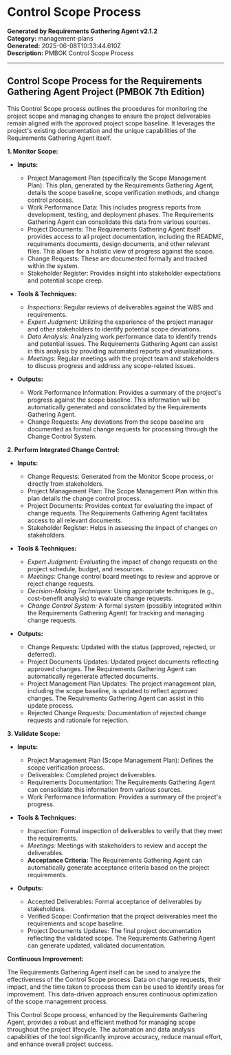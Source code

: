# Control Scope Process

**Generated by Requirements Gathering Agent v2.1.2**  
**Category:** management-plans  
**Generated:** 2025-06-08T10:33:44.610Z  
**Description:** PMBOK Control Scope Process

---

## Control Scope Process for the Requirements Gathering Agent Project (PMBOK 7th Edition)

This Control Scope process outlines the procedures for monitoring the project scope and managing changes to ensure the project deliverables remain aligned with the approved project scope baseline.  It leverages the project's existing documentation and the unique capabilities of the Requirements Gathering Agent itself.

**1. Monitor Scope:**

* **Inputs:**
    * Project Management Plan (specifically the Scope Management Plan): This plan, generated by the Requirements Gathering Agent, details the scope baseline, scope verification methods, and change control process.
    * Work Performance Data:  This includes progress reports from development, testing, and deployment phases.  The Requirements Gathering Agent can consolidate this data from various sources.
    * Project Documents:  The Requirements Gathering Agent itself provides access to all project documentation, including the README, requirements documents, design documents, and other relevant files.  This allows for a holistic view of progress against the scope.
    * Change Requests:  These are documented formally and tracked within the system.
    * Stakeholder Register:  Provides insight into stakeholder expectations and potential scope creep.

* **Tools & Techniques:**
    * *Inspections:* Regular reviews of deliverables against the WBS and requirements.
    * *Expert Judgment:* Utilizing the experience of the project manager and other stakeholders to identify potential scope deviations.
    * *Data Analysis:* Analyzing work performance data to identify trends and potential issues.  The Requirements Gathering Agent can assist in this analysis by providing automated reports and visualizations.
    * *Meetings:* Regular meetings with the project team and stakeholders to discuss progress and address any scope-related issues.

* **Outputs:**
    * Work Performance Information:  Provides a summary of the project's progress against the scope baseline. This information will be automatically generated and consolidated by the Requirements Gathering Agent.
    * Change Requests:  Any deviations from the scope baseline are documented as formal change requests for processing through the Change Control System.


**2. Perform Integrated Change Control:**

* **Inputs:**
    * Change Requests: Generated from the Monitor Scope process, or directly from stakeholders.
    * Project Management Plan:  The Scope Management Plan within this plan details the change control process.
    * Project Documents:  Provides context for evaluating the impact of change requests.  The Requirements Gathering Agent facilitates access to all relevant documents.
    * Stakeholder Register:  Helps in assessing the impact of changes on stakeholders.

* **Tools & Techniques:**
    * *Expert Judgment:* Evaluating the impact of change requests on the project schedule, budget, and resources.
    * *Meetings:* Change control board meetings to review and approve or reject change requests.
    * *Decision-Making Techniques:* Using appropriate techniques (e.g., cost-benefit analysis) to evaluate change requests.
    * *Change Control System:* A formal system (possibly integrated within the Requirements Gathering Agent) for tracking and managing change requests.

* **Outputs:**
    * Change Requests: Updated with the status (approved, rejected, or deferred).
    * Project Documents Updates:  Updated project documents reflecting approved changes.  The Requirements Gathering Agent can automatically regenerate affected documents.
    * Project Management Plan Updates: The project management plan, including the scope baseline, is updated to reflect approved changes.  The Requirements Gathering Agent can assist in this update process.
    * Rejected Change Requests:  Documentation of rejected change requests and rationale for rejection.


**3. Validate Scope:**

* **Inputs:**
    * Project Management Plan (Scope Management Plan): Defines the scope verification process.
    * Deliverables: Completed project deliverables.
    * Requirements Documentation:  The Requirements Gathering Agent can consolidate this information from various sources.
    * Work Performance Information:  Provides a summary of the project's progress.

* **Tools & Techniques:**
    * *Inspection:* Formal inspection of deliverables to verify that they meet the requirements.
    * *Meetings:* Meetings with stakeholders to review and accept the deliverables.
    * **Acceptance Criteria:** The Requirements Gathering Agent can automatically generate acceptance criteria based on the project requirements.

* **Outputs:**
    * Accepted Deliverables: Formal acceptance of deliverables by stakeholders.
    * Verified Scope:  Confirmation that the project deliverables meet the requirements and scope baseline.
    * Project Documents Updates:  The final project documentation reflecting the validated scope.  The Requirements Gathering Agent can generate updated, validated documentation.



**Continuous Improvement:**

The Requirements Gathering Agent itself can be used to analyze the effectiveness of the Control Scope process.  Data on change requests, their impact, and the time taken to process them can be used to identify areas for improvement.  This data-driven approach ensures continuous optimization of the scope management process.


This Control Scope process, enhanced by the Requirements Gathering Agent, provides a robust and efficient method for managing scope throughout the project lifecycle. The automation and data analysis capabilities of the tool significantly improve accuracy, reduce manual effort, and enhance overall project success.
